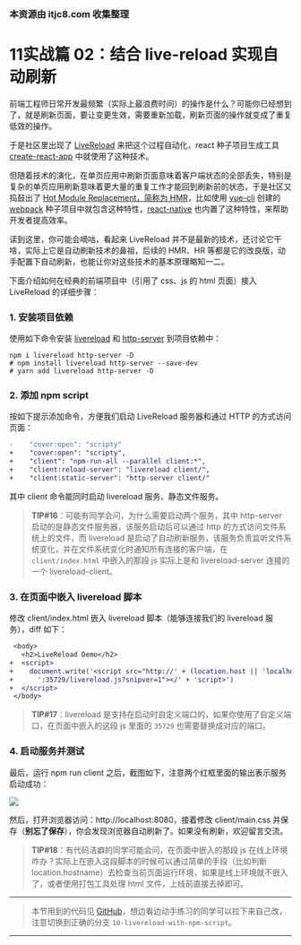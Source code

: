 ### 本资源由 itjc8.com 收集整理
# 11实战篇 02：结合 live-reload 实现自动刷新

前端工程师日常开发最频繁（实际上最浪费时间）的操作是什么？可能你已经想到了，就是刷新页面，要让变更生效，需要重新加载，刷新页面的操作就变成了重复低效的操作。

于是社区里出现了 [LiveReload](https://www.npmjs.com/package/livereload) 来把这个过程自动化，react 种子项目生成工具 [create-react-app](https://github.com/facebookincubator/create-react-app) 中就使用了这种技术。

但随着技术的演化，在单页应用中刷新页面意味着客户端状态的全部丢失，特别是复杂的单页应用刷新意味着更大量的重复工作才能回到刷新前的状态，于是社区又捣鼓出了 [Hot Module Replacement，简称为 HMR](https://webpack.js.org/concepts/hot-module-replacement/)，比如使用 [vue-cli](https://github.com/vuejs/vue-cli) 创建的 [webpack](https://github.com/vuejs-templates/webpack) 种子项目中就包含这种特性，[react-native](https://facebook.github.io/react-native/blog/2016/03/24/introducing-hot-reloading.html) 也内置了这种特性，来帮助开发者提高效率。

读到这里，你可能会嘀咕，看起来 LiveReload 并不是最新的技术，还讨论它干啥，实际上它是自动刷新技术的鼻祖，后续的 HMR、HR 等都是它的改良版，动手配置下自动刷新，也能让你对这些技术的基本原理略知一二。

下面介绍如何在经典的前端项目中（引用了 css、js 的 html 页面）接入 LiveReload 的详细步骤：

### 1. 安装项目依赖

使用如下命令安装 [livereload](https://www.npmjs.com/package/livereload) 和 [http-server](https://www.npmjs.com/package/http-server) 到项目依赖中：

```shell
npm i livereload http-server -D
# npm install livereload http-server --save-dev
# yarn add livereload http-server -D
```

### 2. 添加 npm script

按如下提示添加命令，方便我们启动 LiveReload 服务器和通过 HTTP 的方式访问页面：

```patch
-    "cover:open": "scripty"
+    "cover:open": "scripty",
+    "client": "npm-run-all --parallel client:*",
+    "client:reload-server": "livereload client/",
+    "client:static-server": "http-server client/"
```

其中 client 命令能同时启动 livereload 服务、静态文件服务。

> **TIP#16**：可能有同学会问，为什么需要启动两个服务，其中 http-server 启动的是静态文件服务器，该服务启动后可以通过 http 的方式访问文件系统上的文件，而 livereload 是启动了自动刷新服务，该服务负责监听文件系统变化，并在文件系统变化时通知所有连接的客户端，在 `client/index.html` 中嵌入的那段 js 实际上是和 livereload-server 连接的一个 livereload-client。

### 3. 在页面中嵌入 livereload 脚本

修改 client/index.html 嵌入 livereload 脚本（能够连接我们的 livereload 服务），diff 如下：

```patch
 <body>
   <h2>LiveReload Demo</h2>
+  <script>
+    document.write('<script src="http://' + (location.host || 'localhost').split(':')[0] +
+      ':35729/livereload.js?snipver=1"></' + 'script>')
+  </script>
 </body>
```

> **TIP#17**：livereload 是支持在启动时自定义端口的，如果你使用了自定义端口，在页面中嵌入的这段 js 里面的 `35729` 也需要替换成对应的端口。

### 4. 启动服务并测试

最后，运行 npm run client 之后，截图如下，注意两个红框里面的输出表示服务启动成功：

![](https://user-gold-cdn.xitu.io/2017/12/14/1605294cbbf843bc?w=1066&h=503&f=png&s=111997)

然后，打开浏览器访问：http://localhost:8080，接着修改 client/main.css 并保存（**别忘了保存**），你会发现浏览器自动刷新了。如果没有刷新，欢迎留言交流。

> **TIP#18**：有代码洁癖的同学可能会问，在页面中嵌入的那段 js 在线上环境咋办？实际上在嵌入这段脚本的时候可以通过简单的手段（比如判断 location.hostname）去检查当前页面运行环境，如果是线上环境就不嵌入了，或者使用打包工具处理 html 文件，上线前直接去掉即可。

----------------------------
> 本节用到的代码见 [GitHub](https://github.com/wangshijun/automated-workflow-with-npm-script/tree/10-livereload-with-npm-script)，想边看边动手练习的同学可以拉下来自己改，注意切换到正确的分支 `10-livereload-with-npm-script`。

----------------------------
